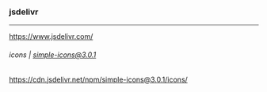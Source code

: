 ### jsdelivr
---
https://www.jsdelivr.com/

###### icons | simple-icons@3.0.1
https://cdn.jsdelivr.net/npm/simple-icons@3.0.1/icons/




```
```

```
```

```
```


